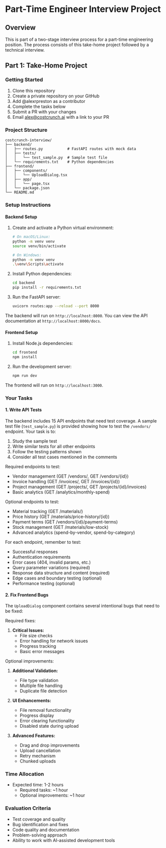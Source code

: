 # Part-Time Engineer Interview Project

## Overview

This is part of a two-stage interview process for a part-time engineering position. The process consists of this take-home project followed by a technical interview.

## Part 1: Take-Home Project

### Getting Started

1. Clone this repository
2. Create a private repository on your GitHub
3. Add @alexrpreston as a contributor
4. Complete the tasks below
5. Submit a PR with your changes
6. Email alex@costcrunch.ai with a link to your PR

### Project Structure

```
costcrunch-interview/
├── backend/
│   ├── routes.py           # FastAPI routes with mock data
│   ├── tests/
│   │   └── test_sample.py  # Sample test file
│   └── requirements.txt    # Python dependencies
├── frontend/
│   ├── components/
│   │   └── UploadDialog.tsx
│   ├── app/
│   │   └── page.tsx
│   └── package.json
└── README.md
```

### Setup Instructions

#### Backend Setup

1. Create and activate a Python virtual environment:

   ```bash
   # On macOS/Linux:
   python -m venv venv
   source venv/bin/activate

   # On Windows:
   python -m venv venv
   .\venv\Scripts\activate
   ```

2. Install Python dependencies:

   ```bash
   cd backend
   pip install -r requirements.txt
   ```

3. Run the FastAPI server:
   ```bash
   uvicorn routes:app --reload --port 8000
   ```

The backend will run on `http://localhost:8000`. You can view the API documentation at `http://localhost:8000/docs`.

#### Frontend Setup

1. Install Node.js dependencies:

   ```bash
   cd frontend
   npm install
   ```

2. Run the development server:
   ```bash
   npm run dev
   ```

The frontend will run on `http://localhost:3000`.

### Your Tasks

#### 1. Write API Tests

The backend includes 15 API endpoints that need test coverage. A sample test file (`test_sample.py`) is provided showing how to test the `/vendors/` endpoint. Your task is to:

1. Study the sample test
2. Write similar tests for all other endpoints
3. Follow the testing patterns shown
4. Consider all test cases mentioned in the comments

Required endpoints to test:

- Vendor management (GET /vendors/, GET /vendors/{id})
- Invoice handling (GET /invoices/, GET /invoices/{id})
- Project management (GET /projects/, GET /projects/{id}/invoices)
- Basic analytics (GET /analytics/monthly-spend)

Optional endpoints to test:

- Material tracking (GET /materials/)
- Price history (GET /materials/price-history/{id})
- Payment terms (GET /vendors/{id}/payment-terms)
- Stock management (GET /materials/low-stock)
- Advanced analytics (spend-by-vendor, spend-by-category)

For each endpoint, remember to test:

- Successful responses
- Authentication requirements
- Error cases (404, invalid params, etc.)
- Query parameter variations (required)
- Response data structure and content (required)
- Edge cases and boundary testing (optional)
- Performance testing (optional)

#### 2. Fix Frontend Bugs

The `UploadDialog` component contains several intentional bugs that need to be fixed:

Required fixes:

1. **Critical Issues:**
   - File size checks
   - Error handling for network issues
   - Progress tracking
   - Basic error messages

Optional improvements:

1. **Additional Validation:**

   - File type validation
   - Multiple file handling
   - Duplicate file detection

2. **UI Enhancements:**

   - File removal functionality
   - Progress display
   - Error clearing functionality
   - Disabled state during upload

3. **Advanced Features:**
   - Drag and drop improvements
   - Upload cancellation
   - Retry mechanism
   - Chunked uploads

### Time Allocation

- Expected time: 1-2 hours
  - Required tasks: ~1 hour
  - Optional improvements: ~1 hour

### Evaluation Criteria

- Test coverage and quality
- Bug identification and fixes
- Code quality and documentation
- Problem-solving approach
- Ability to work with AI-assisted development tools
